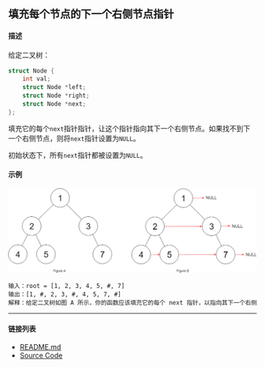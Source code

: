 ## 填充每个节点的下一个右侧节点指针

#### 描述

给定二叉树：
```c
struct Node {
    int val;
    struct Node *left;
    struct Node *right;
    struct Node *next;
};
```

填充它的每个`next`指针指针，让这个指针指向其下一个右侧节点。如果找不到下一个右侧节点，则将`next`指针设置为`NULL`。

初始状态下，所有`next`指针都被设置为`NULL`。

#### 示例

![Alt text](./assets/117_sample.png)

```txt
输入：root = [1, 2, 3, 4, 5, #, 7]
输出：[1, #, 2, 3, #, 4, 5, 7, #]
解释：给定二叉树如图 A 所示，你的函数应该填充它的每个 next 指针，以指向其下一个右侧节点，如图 B 所示。序列化输出按层序遍历顺序（由 next 指针连接），'#' 表示每层的末尾。
```

---
#### 链接列表

- [README.md](../../README.md)
- [Source Code](./daily.c)